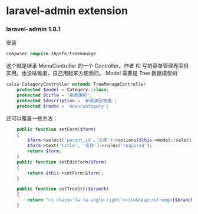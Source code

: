 laravel-admin extension
======
### laravel-admin 1.8.1
安装
```php
composer require zhpefe/treemanage
```
这个就是继承 MenuController 的一个 Controller。作者 松 写的菜单管理界面很实用。也没啥难度，自己用起来方便而已。
Model 需要是 Tree 数据模型树
```php
calss CategoryController extends TreeManageController
    protected $model = Category::class;
    protected $title = '新闻类别';
    protected $description = '新闻类别管理';
    protected $route = 'news/category';
```
还可以覆盖一些方法：
```php
    public function setForm($form)
    {
        $form->select('parent_id','父类')->options($this->model::selectOptions());
        $form->text('title', '名称')->rules('required');
        return $form;
    }
    public function setEditForm($form)
    {
        return $this->setForm($form);
    }

    public function setTreeStr($branch)
    {
        return "<i class='fa fa-angle-right'></i>&nbsp;<strong>{$branch['title']}</strong>";
    }
```
